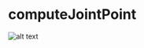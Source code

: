 # computeJointPoint

![alt text](https://github.com/nmcodes/computeJointPoint/blob/main/Capture%20d’écran%202021-03-18%20à%2011.20.03.png?raw=true)
